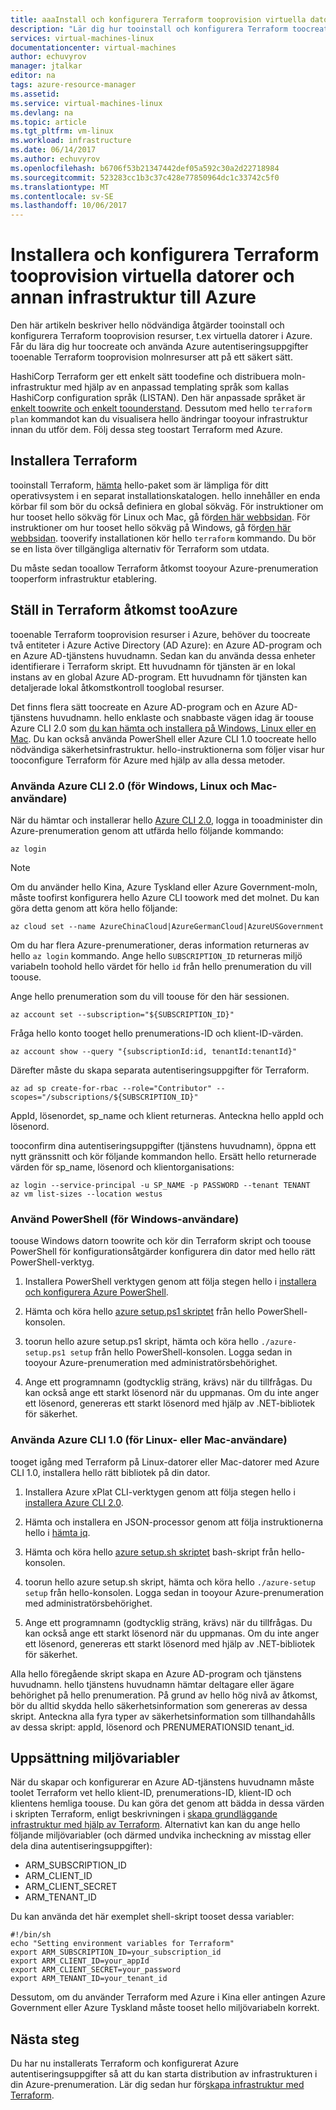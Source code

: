```yaml
---
title: aaaInstall och konfigurera Terraform tooprovision virtuella datorer och annan infrastruktur i Azure | Microsoft Docs
description: "Lär dig hur tooinstall och konfigurera Terraform toocreate Azure resurser"
services: virtual-machines-linux
documentationcenter: virtual-machines
author: echuvyrov
manager: jtalkar
editor: na
tags: azure-resource-manager
ms.assetid: 
ms.service: virtual-machines-linux
ms.devlang: na
ms.topic: article
ms.tgt_pltfrm: vm-linux
ms.workload: infrastructure
ms.date: 06/14/2017
ms.author: echuvyrov
ms.openlocfilehash: b6706f53b21347442def05a592c30a2d22718984
ms.sourcegitcommit: 523283cc1b3c37c428e77850964dc1c33742c5f0
ms.translationtype: MT
ms.contentlocale: sv-SE
ms.lasthandoff: 10/06/2017
---
```

# <a name="install-and-configure-terraform-tooprovision-vms-and-other-infrastructure-into-azure"></a>Installera och konfigurera Terraform tooprovision virtuella datorer och annan infrastruktur till Azure 
Den här artikeln beskriver hello nödvändiga åtgärder tooinstall och konfigurera Terraform tooprovision resurser, t.ex virtuella datorer i Azure. Får du lära dig hur toocreate och använda Azure autentiseringsuppgifter tooenable Terraform tooprovision molnresurser att på ett säkert sätt.

HashiCorp Terraform ger ett enkelt sätt toodefine och distribuera moln-infrastruktur med hjälp av en anpassad templating språk som kallas HashiCorp configuration språk (LISTAN). Den här anpassade språket är [enkelt toowrite och enkelt toounderstand](terraform-create-complete-vm.md). Dessutom med hello `terraform plan` kommandot kan du visualisera hello ändringar tooyour infrastruktur innan du utför dem. Följ dessa steg toostart Terraform med Azure.

## <a name="install-terraform"></a>Installera Terraform
tooinstall Terraform, [hämta](https://www.terraform.io/downloads.html) hello-paket som är lämpliga för ditt operativsystem i en separat installationskatalogen. hello innehåller en enda körbar fil som bör du också definiera en global sökväg. För instruktioner om hur tooset hello sökväg för Linux och Mac, gå för[den här webbsidan](https://stackoverflow.com/questions/14637979/how-to-permanently-set-path-on-linux). För instruktioner om hur tooset hello sökväg på Windows, gå för[den här webbsidan](https://stackoverflow.com/questions/1618280/where-can-i-set-path-to-make-exe-on-windows). tooverify installationen kör hello `terraform` kommando. Du bör se en lista över tillgängliga alternativ för Terraform som utdata.

Du måste sedan tooallow Terraform åtkomst tooyour Azure-prenumeration tooperform infrastruktur etablering.

## <a name="set-up-terraform-access-tooazure"></a>Ställ in Terraform åtkomst tooAzure
tooenable Terraform tooprovision resurser i Azure, behöver du toocreate två entiteter i Azure Active Directory (AD Azure): en Azure AD-program och en Azure AD-tjänstens huvudnamn. Sedan kan du använda dessa enheter identifierare i Terraform skript. Ett huvudnamn för tjänsten är en lokal instans av en global Azure AD-program. Ett huvudnamn för tjänsten kan detaljerade lokal åtkomstkontroll tooglobal resurser.

Det finns flera sätt toocreate en Azure AD-program och en Azure AD-tjänstens huvudnamn. hello enklaste och snabbaste vägen idag är toouse Azure CLI 2.0 som [du kan hämta och installera på Windows, Linux eller en Mac](https://docs.microsoft.com/en-us/cli/azure/install-azure-cli). Du kan också använda PowerShell eller Azure CLI 1.0 toocreate hello nödvändiga säkerhetsinfrastruktur. hello-instruktionerna som följer visar hur tooconfigure Terraform för Azure med hjälp av alla dessa metoder.

### <a name="use-azure-cli-20-for-windows-linux-or-mac-users"></a>Använda Azure CLI 2.0 (för Windows, Linux och Mac-användare) 
När du hämtar och installerar hello [Azure CLI 2.0](https://docs.microsoft.com/en-us/cli/azure/install-azure-cli), logga in tooadminister din Azure-prenumeration genom att utfärda hello följande kommando:

```
az login
```

>[!NOTE]
>Om du använder hello Kina, Azure Tyskland eller Azure Government-moln, måste toofirst konfigurera hello Azure CLI toowork med det molnet. Du kan göra detta genom att köra hello följande:

```
az cloud set --name AzureChinaCloud|AzureGermanCloud|AzureUSGovernment
```

Om du har flera Azure-prenumerationer, deras information returneras av hello `az login` kommando. Ange hello `SUBSCRIPTION_ID` returneras miljö variabeln toohold hello värdet för hello `id` från hello prenumeration du vill toouse. 

Ange hello prenumeration som du vill toouse för den här sessionen.

```
az account set --subscription="${SUBSCRIPTION_ID}"
```

Fråga hello konto tooget hello prenumerations-ID och klient-ID-värden.

```
az account show --query "{subscriptionId:id, tenantId:tenantId}"
```

Därefter måste du skapa separata autentiseringsuppgifter för Terraform.

```
az ad sp create-for-rbac --role="Contributor" --scopes="/subscriptions/${SUBSCRIPTION_ID}"
```

AppId, lösenordet, sp_name och klient returneras. Anteckna hello appId och lösenord.

tooconfirm dina autentiseringsuppgifter (tjänstens huvudnamn), öppna ett nytt gränssnitt och kör följande kommandon hello. Ersätt hello returnerade värden för sp_name, lösenord och klientorganisations:

```
az login --service-principal -u SP_NAME -p PASSWORD --tenant TENANT
az vm list-sizes --location westus
```

### <a name="use-powershell-for-windows-users"></a>Använd PowerShell (för Windows-användare) 
toouse Windows datorn toowrite och kör din Terraform skript och toouse PowerShell för konfigurationsåtgärder konfigurera din dator med hello rätt PowerShell-verktyg. 

1. Installera PowerShell verktygen genom att följa stegen hello i [installera och konfigurera Azure PowerShell](https://docs.microsoft.com/en-us/powershell/azure/install-azurerm-ps). 

2. Hämta och köra hello [azure setup.ps1 skriptet](https://github.com/echuvyrov/terraform101/blob/master/azureSetup.ps1) från hello PowerShell-konsolen.

3. toorun hello azure setup.ps1 skript, hämta och köra hello `./azure-setup.ps1 setup` från hello PowerShell-konsolen. Logga sedan in tooyour Azure-prenumeration med administratörsbehörighet.

4. Ange ett programnamn (godtycklig sträng, krävs) när du tillfrågas. Du kan också ange ett starkt lösenord när du uppmanas. Om du inte anger ett lösenord, genereras ett starkt lösenord med hjälp av .NET-bibliotek för säkerhet.

### <a name="use-azure-cli-10-for-linux-or-mac-users"></a>Använda Azure CLI 1.0 (för Linux- eller Mac-användare)
tooget igång med Terraform på Linux-datorer eller Mac-datorer med Azure CLI 1.0, installera hello rätt bibliotek på din dator.  

1. Installera Azure xPlat CLI-verktygen genom att följa stegen hello i [installera Azure CLI 2.0](https://docs.microsoft.com/cli/azure/install-azure-cli). 

2. Hämta och installera en JSON-processor genom att följa instruktionerna hello i [hämta jq](https://stedolan.github.io/jq/download/).

3. Hämta och köra hello [azure setup.sh skriptet](https://github.com/mitchellh/packer/blob/master/contrib/azure-setup.sh) bash-skript från hello-konsolen.

4. toorun hello azure setup.sh skript, hämta och köra hello `./azure-setup setup` från hello-konsolen. Logga sedan in tooyour Azure-prenumeration med administratörsbehörighet.
 
5. Ange ett programnamn (godtycklig sträng, krävs) när du tillfrågas. Du kan också ange ett starkt lösenord när du uppmanas. Om du inte anger ett lösenord, genereras ett starkt lösenord med hjälp av .NET-bibliotek för säkerhet.

Alla hello föregående skript skapa en Azure AD-program och tjänstens huvudnamn. hello tjänstens huvudnamn hämtar deltagare eller ägare behörighet på hello prenumeration. På grund av hello hög nivå av åtkomst, bör du alltid skydda hello säkerhetsinformation som genereras av dessa skript. Anteckna alla fyra typer av säkerhetsinformation som tillhandahålls av dessa skript: appId, lösenord och PRENUMERATIONSID tenant_id.

## <a name="set-environment-variables"></a>Uppsättning miljövariabler
När du skapar och konfigurerar en Azure AD-tjänstens huvudnamn måste toolet Terraform vet hello klient-ID, prenumerations-ID, klient-ID och klientens hemliga toouse. Du kan göra det genom att bädda in dessa värden i skripten Terraform, enligt beskrivningen i [skapa grundläggande infrastruktur med hjälp av Terraform](terraform-create-complete-vm.md). Alternativt kan kan du ange hello följande miljövariabler (och därmed undvika incheckning av misstag eller dela dina autentiseringsuppgifter):

- ARM_SUBSCRIPTION_ID
- ARM_CLIENT_ID
- ARM_CLIENT_SECRET
- ARM_TENANT_ID

Du kan använda det här exemplet shell-skript tooset dessa variabler:

```
#!/bin/sh
echo "Setting environment variables for Terraform"
export ARM_SUBSCRIPTION_ID=your_subscription_id
export ARM_CLIENT_ID=your_appId
export ARM_CLIENT_SECRET=your_password
export ARM_TENANT_ID=your_tenant_id
```

Dessutom, om du använder Terraform med Azure i Kina eller antingen Azure Government eller Azure Tyskland måste tooset hello miljövariabeln korrekt.

## <a name="next-steps"></a>Nästa steg
Du har nu installerats Terraform och konfigurerat Azure autentiseringsuppgifter så att du kan starta distribution av infrastrukturen i din Azure-prenumeration. Lär dig sedan hur för[skapa infrastruktur med Terraform](terraform-create-complete-vm.md).
